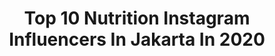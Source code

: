 ---
title: Top 10 Nutrition Instagram Influencers In Jakarta In 2020
description: >-
  Find top nutrition Instagram influencers in Jakarta in 2020. Most popular hashtags: #nutrition #dietplan #jakarta #nutrisibaik.
platform: Instagram
profiles:
  - username: "adityazoniofc_"
    fullname: >-
      Aditya Zoni
    location: "Indonesia"
    followers: 393867
    engagement: 38
    commentsToLikes: 0.002646
    id: ck14jbp9sjj2l0i19bdot5ii3
    verified: false
    hashtags: "#bandung, #trending, #dietplan, #infokesehatan"
  - username: "ibunegara_ri"
    fullname: >-
      Fans Ibu Negara RI 🇮🇩
    location: "Indonesia"
    followers: 174983
    engagement: 78
    commentsToLikes: 0.038564
    id: ck8ta3q1sqcq40j78fnt0d3zz
    verified: false
    hashtags: "#herbalife, #autoimun, #grosirjilbab, #bisnisonlineterbaik"
  - username: "nissa_sabyan._gambus"
    fullname: >-
      PP PAKET MURAH 3 AKUN
    location: "Indonesia"
    followers: 93034
    engagement: 102
    commentsToLikes: 0.012078
    id: ck8t7292nfe3k0j78o6qt6fx7
    verified: false
    hashtags: "#anakpanah, #jawabarat, #infojakarta, #sulawesi"
  - username: "zoeabbassjackson"
    fullname: >-
      Zoe Abbas Jackson
    location: "Indonesia"
    followers: 164309
    engagement: 186
    commentsToLikes: 0.008569
    id: ck14jbqg0jj8x0i19utbx10bf
    verified: false
    hashtags: "#sulawesi, #gelmatapanda, #pemutihkulit, #nutrition"
  - username: "basuki.ahok_"
    fullname: >-
      Basuki AHOK
    location: "Indonesia"
    followers: 85331
    engagement: 217
    commentsToLikes: 0.034658
    id: ck8t2n17601l20j78wvh02iig
    verified: false
    hashtags: "#riau, #kulit, #lokerkalsel, #basukitjahajapurnama"
  - username: "kaesangfelicia"
    fullname: >-
      Kaesang Pangarep ➕ Felicia T
    location: "Indonesia"
    followers: 60037
    engagement: 197
    commentsToLikes: 0.016950
    id: ck0u8y18g8ipv0i19xdfzq10r
    verified: false
    hashtags: "#cantikabussinnes, #lampung, #herbalifemurah, #bali"
  - username: "bighitlyrics_"
    fullname: >-
      OPEN PP MURAH✨
    location: "Indonesia"
    followers: 22783
    engagement: 512
    commentsToLikes: 0.005889
    id: ck135fx9j17zl0i19x3c5fesp
    verified: false
    hashtags: "#shakeherbalife, #putihalami, #maskerspirulina, #kpop"
  - username: "catatan_sedu"
    fullname: >-
      Catatan Sedu
    location: "Indonesia"
    followers: 89622
    engagement: 262
    commentsToLikes: 0.006376
    id: ck8ta1r4rq4u90j78i77ura05
    verified: false
    hashtags: "#makasar, #maskersensimurah, #febbyrastanty, #herbalifesurabaya"
  - username: "sulekersss"
    fullname: >-
      Sule Prikitiw fans 🇮🇩
    location: "Indonesia"
    followers: 276862
    engagement: 107
    commentsToLikes: 0.020448
    id: ck14go6ae67dp0i19ka3di4ks
    verified: false
    hashtags: "#herbalifepurwakarta, #lokerdenpasar, #ularsanca, #healthyeating"
  - username: "nagita_slavinaaa1717"
    fullname: >-
      PP MURAH ➡️ DM 📩
    location: "Indonesia"
    followers: 127593
    engagement: 81
    commentsToLikes: 0.023646
    id: ck15rxezla6jp0i19d30ndzwu
    verified: false
    hashtags: "#kalbar, #literasi15detik, #tkwsingapore, #lubuklinggau"
---